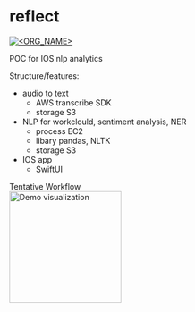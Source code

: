 # reflect
[![<ORG_NAME>](https://circleci.com/gh/pkmklong/reflect.svg?style=shield)](https://github.com/pkmklong/reflect/blob/master/.circleci/config.yml)

POC for IOS nlp analytics

Structure/features:
* audio to text
  * AWS transcribe SDK
  * storage S3
* NLP for workclould, sentiment analysis, NER 
  * process EC2
  * libary pandas, NLTK
  * storage S3
* IOS app
  * SwiftUI

Tentative Workflow<br>
<img src="https://github.com/pkmklong/reflect/blob/master/images/reflect_flow.png" height="200"  class="center" title="Demo visualization">

